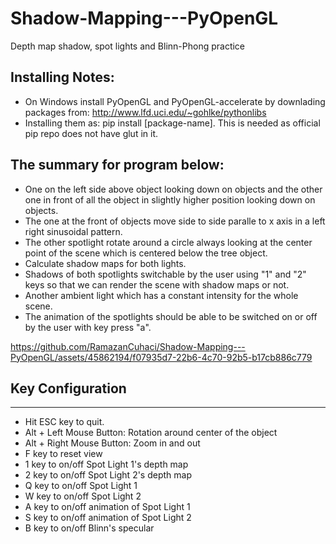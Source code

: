 # Shadow-Mapping---PyOpenGL
Depth map shadow, spot lights and Blinn-Phong practice

## Installing Notes: 
- On Windows install PyOpenGL and PyOpenGL-accelerate by downlading packages from: http://www.lfd.uci.edu/~gohlke/pythonlibs 
- Installing them as: pip install [package-name]. This is needed as official pip repo does not have glut in it.

## The summary for program below:
    
- One on the left side  above object looking down on objects and the other one in front of all the object in slightly higher position looking down on objects.
- The one at the front of objects move side to side paralle to x axis in a left right sinusoidal pattern.
- The other spotlight rotate around a circle always looking at the center point of the scene which is centered below the tree object.
- Calculate shadow maps for both lights.
- Shadows of both spotlights switchable by the user using "1" and "2" keys so that we can render the scene with shadow maps or not.
- Another ambient light which has a constant intensity for the whole scene.
- The animation of the spotlights should be able to be switched on or off by the user with key press "a".



https://github.com/RamazanCuhaci/Shadow-Mapping---PyOpenGL/assets/45862194/f07935d7-22b6-4c70-92b5-b17cb886c779




## Key Configuration
----------------
- Hit ESC key to quit.
- Alt + Left Mouse Button: Rotation around center of the object
- Alt + Right Mouse Button: Zoom in and out
- F key to reset view
- 1 key to on/off Spot Light 1's depth map
- 2 key to on/off Spot Light 2's depth map
- Q key to on/off Spot Light 1
- W key to on/off Spot Light 2
- A key to on/off animation of Spot Light 1
- S key to on/off animation of Spot Light 2
- B key to on/off Blinn's specular
